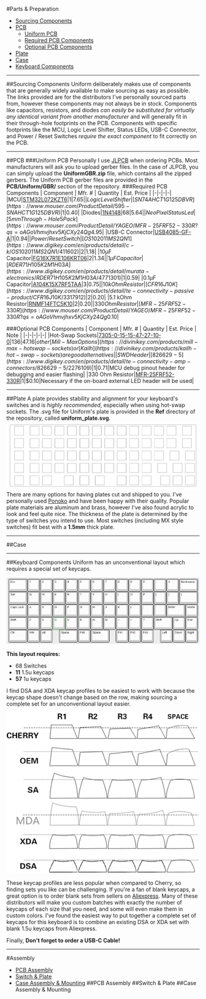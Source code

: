 #Parts & Preparation
- [Sourcing Components](#sourcing-components)
- [PCB](#pcb)
  - [Uniform PCB](#uniform-pcb)
  - [Required PCB Components](#required-pcb-components)
  - [Optional PCB Components](#optional-pcb-components)
- [Plate](#plate)
- [Case](#case)
- [Keyboard Components](#keyboard-components)
---
##Sourcing Components
Uniform deliberately makes use of components that are generally widely available to make sourcing as easy as possible. The links provided are for the distributors I've personally sourced parts from, however these components may not always be in stock. Components like capacitors, resistors, and diodes *can easily be substituted for virtually any identical variant from another manufacturer* and will generally fit in their through-hole footprints on the PCB. Components with specific footprints like the MCU, Logic Level Shifter, Status LEDs, USB-C Connector, and Power / Reset Switches *require the exact component* to fit correctly on the PCB.

---
##PCB
###Uniform PCB
Personally I use [JLPCB](https://jlcpcb.com/) when ordering PCBs. Most manufacturers will ask you to upload gerber files. In the case of JLPCB, you can simply upload the **UniformGBR.zip** file, which contains all the zipped gerbers. The Uniform PCB gerber files are provided in the **PCB/Uniform/GBR/** section of the repository.
###Required PCB Components
| Component | Mfr. # | Quantity | Est. Price |
|-|-|-|-|
|MCU|[STM32L072KZT6](https://www.mouser.com/ProductDetail/STMicroelectronics/STM32L072KZT6?qs=mwoc%252BQmZlGJ4eN3sEity4A%3D%3D)|1|$7.65|
|Logic Level Shifter|[SN74AHCT1G125DBVR](https://www.mouser.com/ProductDetail/595-SNAHCT1G125DBVR)|1|$0.40|
|Diodes|[1N4148](https://www.mouser.com/ProductDetail/512-1N4148)|68|$5.64|
|NeoPixel Status Led|[5mm Through-Hole 5 Pack](https://www.mouser.com/ProductDetail/YAGEO/MFR-25FRF52-330R?qs=oAGoVhmvjhxv5KjCXy24Qg%3D%3D)|1|$4.95|
|USB-C Connector|[USB4085-GF-A](https://www.digikey.com/en/products/detail/gct/USB4085-GF-A/9859662)|1|$0.94|
|Power / Reset Switch|[OS102011MS2QN1](https://www.digikey.com/en/products/detail/c-k/OS102011MS2QN1/411602)|2|$1.18|
|10µF Capacitor|[FG16X7R1E106KRT06](https://www.digikey.com/en/products/detail/tdk-corporation/FG16X7R1E106KRT06/5802770)|2|$1.34|
|1µF Capacitor|[RDER71H105K2M1H03A](https://www.digikey.com/en/products/detail/murata-electronics/RDER71H105K2M1H03A/4771301)|1|$0.59|
|0.1µF Capacitor|[A104K15X7RF5TAA](https://www.digikey.com/en/products/detail/vishay-beyschlag-draloric-bc-components/A104K15X7RF5TAA/146011)|3|$0.75|
|10 kOhm Resistor|[CFR16J10K](https://www.digikey.com/en/products/detail/te-connectivity-passive-product/CFR16J10K/3317912)|2|$0.20|
|5.1 kOhm Resistor|[RNMF14FTC5K10](https://www.digikey.com/en/products/detail/stackpole-electronics-inc/RNMF14FTC5K10/2617363)|2|$0.20|
|330 Ohm Resistor|[MFR-25FRF52-330R](https://www.mouser.com/ProductDetail/YAGEO/MFR-25FRF52-330R?qs=oAGoVhmvjhxv5KjCXy24Qg%3D%3D)|1|$0.10|

###Optional PCB Components
| Component | Mfr. # | Quantity | Est. Price | Note |
|-|-|-|-|-|
|Hot-Swap Sockets|[7305-0-15-15-47-27-10-0](https://www.digikey.com/en/products/detail/mill-max-manufacturing-corp/7305-0-15-15-47-27-10-0/1765737)|136|$47.16| other [Mill-Max Options](https://divinikey.com/products/mill-max-hotswap-sockets) or [Kailh](https://divinikey.com/products/kailh-hot-swap-sockets) are good alternatives |
|SWD Header|[826629-5](https://www.digikey.com/en/products/detail/te-connectivity-amp-connectors/826629-5/2276109)|1|$0.71|MCU debug pinout header for debugging and easier flashing|
|330 Ohm Resistor|[MFR-25FRF52-330R](https://www.mouser.com/ProductDetail/YAGEO/MFR-25FRF52-330R?qs=oAGoVhmvjhxv5KjCXy24Qg%3D%3D)|1|$0.10|Necessary if the on-board external LED header will be used|

---
##Plate
A plate provides stability and alignment for your keyboard's switches and is *highly recommended*, especially when using hot-swap sockets. The .svg file for Uniform's plate is provided in the **Ref** directory of the repository, called **uniform_plate.svg**. 
![Uniform Plate](uniform_plate.svg)
There are many options for having plates cut and shipped to you. I've personally used [Ponoko](https://www.ponoko.com/) and have been happy with their quality. Popular plate materials are aluminum and brass, however I've also found acrylic to look and feel quite nice. The thickness of the plate is determined by the type of switches you intend to use. Most switches (including MX style switches) fit best with a **1.5mm** thick plate.

---
##Case


---
##Keyboard Components
Uniform has an unconventional layout which requires a special set of keycaps. 

![Uniform Layout](keyboard-layout.png)

**This layout requires:**
- 68 Switches
- **11** 1.5u keycaps
- **57** 1u keycaps

I find DSA and XDA keycap profiles to be easiest to work with because the keycap shape doesn't change based on the row, making sourcing a complete set for an unconventional layout easier.

![Keycap Profiles](keycap-profiles.png)

These keycap profiles are less popular when compared to Cherry, so finding sets you like can be challenging. If you're a fan of blank keycaps, a great option is to order blank sets from sellers on [Aliexpress](https://www.aliexpress.com/). Many of these distributors will make you custom batches with exactly the number of keycaps of each size that you need, and some will even make them in custom colors. I've found the easiest way to put together a complete set of keycaps for this keyboard is to combine an existing DSA or XDA set with blank 1.5u keycaps from Aliexpress.

Finally, **Don't forget to order a USB-C Cable!**

---

#Assembly
- [PCB Assembly](#pcb-assembly)
- [Switch & Plate](#switch-&-plate )
- [Case Assembly & Mounting](#case-assembly-&-mounting)
##PCB Assembly
##Switch & Plate
##Case Assembly & Mounting

